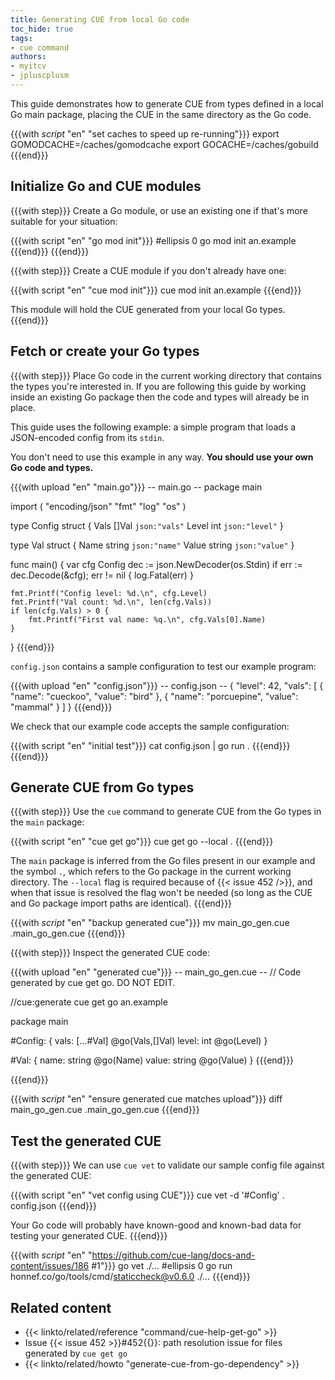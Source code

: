 ```yaml
---
title: Generating CUE from local Go code
toc_hide: true
tags:
- cue command
authors:
- myitcv
- jpluscplusm
---
```


This guide demonstrates how to generate CUE from types defined in a local Go
main package, placing the CUE in the same directory as the Go code.

{{{with _script_ "en" "set caches to speed up re-running"}}}
export GOMODCACHE=/caches/gomodcache
export GOCACHE=/caches/gobuild
{{{end}}}

## Initialize Go and CUE modules

{{{with step}}}
Create a Go module, or use an existing one if that's more suitable for your situation:

{{{with script "en" "go mod init"}}}
#ellipsis 0
go mod init an.example
{{{end}}}
{{{end}}}

{{{with step}}}
Create a CUE module if you don't already have one:

{{{with script "en" "cue mod init"}}}
cue mod init an.example
{{{end}}}

This module will hold the CUE generated from your local Go types.
{{{end}}}

## Fetch or create your Go types

{{{with step}}}
Place Go code in the current working directory that contains the types you're
interested in.
If you are following this guide by working inside an existing Go package then
the code and types will already be in place.

This guide uses the following example:
a simple program that loads a JSON-encoded config from its `stdin`.

You don't need to use this example in any way.
**You should use your own Go code and types.**

{{{with upload "en" "main.go"}}}
-- main.go --
package main

import (
	"encoding/json"
	"fmt"
	"log"
	"os"
)

type Config struct {
	Vals  []Val `json:"vals"`
	Level int   `json:"level"`
}

type Val struct {
	Name  string `json:"name"`
	Value string `json:"value"`
}

func main() {
	var cfg Config
	dec := json.NewDecoder(os.Stdin)
	if err := dec.Decode(&cfg); err != nil {
		log.Fatal(err)
	}

	fmt.Printf("Config level: %d.\n", cfg.Level)
	fmt.Printf("Val count: %d.\n", len(cfg.Vals))
	if len(cfg.Vals) > 0 {
		fmt.Printf("First val name: %q.\n", cfg.Vals[0].Name)
	}
}
{{{end}}}

`config.json` contains a sample configuration to test our example program:

{{{with upload "en" "config.json"}}}
-- config.json --
{
    "level": 42,
    "vals": [
        {
            "name": "cueckoo",
            "value": "bird"
        },
        {
            "name": "porcuepine",
            "value": "mammal"
        }
    ]
}
{{{end}}}

We check that our example code accepts the sample configuration:

{{{with script "en" "initial test"}}}
cat config.json | go run .
{{{end}}}
{{{end}}}

## Generate CUE from Go types

{{{with step}}}
Use the `cue` command to generate CUE from the Go types in the `main` package:

{{{with script "en" "cue get go"}}}
cue get go --local .
{{{end}}}

The `main` package is inferred from the Go files present in our
example and the symbol `.`, which refers to the Go package in the current
working directory.
The `--local` flag is required because of {{< issue 452 />}}, and when that
issue is resolved the flag won't be needed (so long as the CUE and Go package
import paths are identical).
{{{end}}}

{{{with _script_ "en" "backup generated cue"}}}
mv main_go_gen.cue .main_go_gen.cue
{{{end}}}

{{{with step}}}
Inspect the generated CUE code:

{{{with upload "en" "generated cue"}}}
-- main_go_gen.cue --
// Code generated by cue get go. DO NOT EDIT.

//cue:generate cue get go an.example

package main

#Config: {
	vals: [...#Val] @go(Vals,[]Val)
	level: int @go(Level)
}

#Val: {
	name:  string @go(Name)
	value: string @go(Value)
}
{{{end}}}

{{{end}}}

{{{with _script_ "en" "ensure generated cue matches upload"}}}
diff main_go_gen.cue .main_go_gen.cue
{{{end}}}

## Test the generated CUE

{{{with step}}}
We can use `cue vet` to validate our sample config file against the generated CUE:

{{{with script "en" "vet config using CUE"}}}
cue vet -d '#Config' . config.json
{{{end}}}

Your Go code will probably have known-good and known-bad data for testing your generated CUE.
{{{end}}}

{{{with _script_ "en" "https://github.com/cue-lang/docs-and-content/issues/186 #1"}}}
go vet ./...
#ellipsis 0
go run honnef.co/go/tools/cmd/staticcheck@v0.6.0 ./...
{{{end}}}

## Related content

- {{< linkto/related/reference "command/cue-help-get-go" >}}
- Issue {{< issue 452 >}}#452{{</issue>}}: path resolution issue for files generated by `cue get go`
- {{< linkto/related/howto "generate-cue-from-go-dependency" >}}
